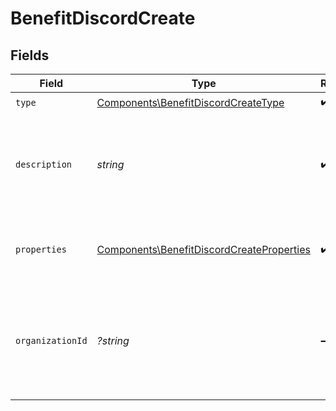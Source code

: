 # BenefitDiscordCreate


## Fields

| Field                                                                                                  | Type                                                                                                   | Required                                                                                               | Description                                                                                            |
| ------------------------------------------------------------------------------------------------------ | ------------------------------------------------------------------------------------------------------ | ------------------------------------------------------------------------------------------------------ | ------------------------------------------------------------------------------------------------------ |
| `type`                                                                                                 | [Components\BenefitDiscordCreateType](../../Models/Components/BenefitDiscordCreateType.md)             | :heavy_check_mark:                                                                                     | N/A                                                                                                    |
| `description`                                                                                          | *string*                                                                                               | :heavy_check_mark:                                                                                     | The description of the benefit. Will be displayed on products having this benefit.                     |
| `properties`                                                                                           | [Components\BenefitDiscordCreateProperties](../../Models/Components/BenefitDiscordCreateProperties.md) | :heavy_check_mark:                                                                                     | Properties to create a benefit of type `discord`.                                                      |
| `organizationId`                                                                                       | *?string*                                                                                              | :heavy_minus_sign:                                                                                     | The ID of the organization owning the benefit. **Required unless you use an organization token.**      |